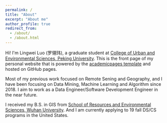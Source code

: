 ```yaml
---
permalink: /
title: "About"
excerpt: "About me"
author_profile: true
redirect_from: 
  - /about/
  - /about.html
---
```


Hi! I'm Lingwei Luo (罗翎玮), a graduate student at [College of Urban and Environmental Sciences, Peking University](http://www.ues.pku.edu.cn/). This is the front page of my personal website that is powered by the [academicpages template](https://github.com/Luolingwei/Luolingwei.github.io) and hosted on GitHub pages.

Most of my previous work focused on Remote Sening and Geography, and I have been focusing on Data Mining, Machine Learning and Algorithm since 2018. I aim to work as a Data Engineer/Software Development Engineer in the near future.

I received my B.S. in GIS from [School of Resources and Environmental Sciences, Wuhan University](http://sres.whu.edu.cn/). And I am currently applying to 19 fall DS/CS programs in the United States.